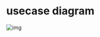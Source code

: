 # usecase diagram

![img](https://velog.velcdn.com/images/ililil9482/post/3d5aed84-a8fb-4ec6-8da1-3ef9c1d42eeb/image.png)